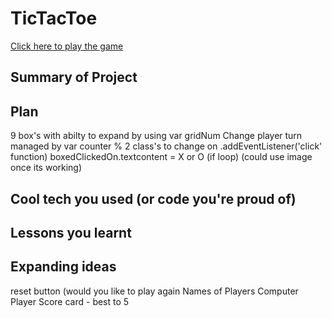 # TicTacToe
<a href='https://bschampion.github.io/TicTacToe/'>Click here to play the game</a>
## Summary of Project


## Plan
9 box's with abilty to expand by using var gridNum
Change player turn managed by var counter % 2
class's to change on .addEventListener('click' function)
boxedClickedOn.textcontent = X or O (if loop) (could use image once its working)



## Cool tech you used (or code you're proud of)


## Lessons you learnt

## Expanding ideas
reset button (would you like to play again
Names of Players
Computer Player
Score card - best to 5
